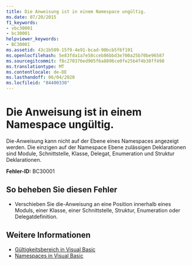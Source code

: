 ```yaml
---
title: Die Anweisung ist in einem Namespace ungültig.
ms.date: 07/20/2015
f1_keywords:
- vbc30001
- bc30001
helpviewer_keywords:
- BC30001
ms.assetid: 43c1b509-15f9-4e91-bcad-90bcb5f6f191
ms.openlocfilehash: 5e83fda1a7e58cceb86bbd3e700a25b70be96587
ms.sourcegitcommit: f8c270376ed905f6a8896ce0fe25b4f4b38ff498
ms.translationtype: MT
ms.contentlocale: de-DE
ms.lasthandoff: 06/04/2020
ms.locfileid: "84400330"
---
```

# <a name="statement-is-not-valid-in-a-namespace"></a>Die Anweisung ist in einem Namespace ungültig.
Die-Anweisung kann nicht auf der Ebene eines Namespaces angezeigt werden. Die einzigen auf der Namespace Ebene zulässigen Deklarationen sind Module, Schnittstelle, Klasse, Delegat, Enumeration und Struktur Deklarationen.  
  
 **Fehler-ID:** BC30001  
  
## <a name="to-correct-this-error"></a>So beheben Sie diesen Fehler  
  
- Verschieben Sie die-Anweisung an eine Position innerhalb eines Moduls, einer Klasse, einer Schnittstelle, Struktur, Enumeration oder Delegatdefinition.  
  
## <a name="see-also"></a>Weitere Informationen

- [Gültigkeitsbereich in Visual Basic](../../programming-guide/language-features/declared-elements/scope.md)
- [Namespaces in Visual Basic](../../programming-guide/program-structure/namespaces.md)
